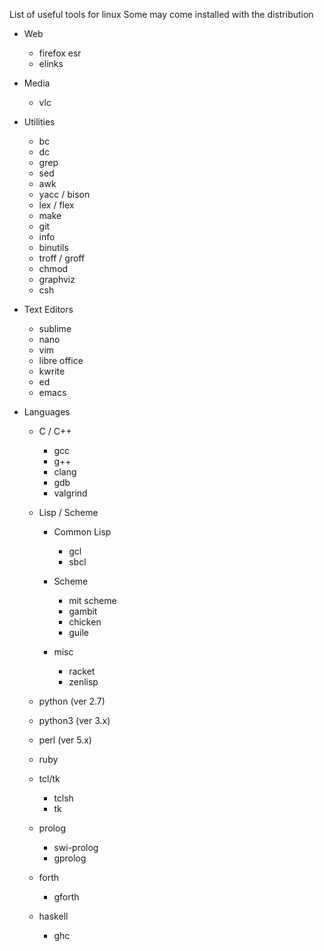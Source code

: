 List of useful tools for linux
Some may come installed with the distribution

* Web
  * firefox esr
  * elinks

* Media
  * vlc

* Utilities
  * bc
  * dc
  * grep
  * sed
  * awk
  * yacc / bison
  * lex / flex
  * make
  * git
  * info
  * binutils
  * troff / groff
  * chmod
  * graphviz
  * csh

* Text Editors
  * sublime
  * nano
  * vim
  * libre office
  * kwrite
  * ed
  * emacs

* Languages
  * C / C++
    * gcc
    * g++
    * clang
    * gdb
    * valgrind

  * Lisp / Scheme
    * Common Lisp
      * gcl
      * sbcl

    * Scheme
      * mit scheme
      * gambit
      * chicken
      * guile

    * misc
      * racket
      * zenlisp

  * python (ver 2.7)

  * python3 (ver 3.x)

  * perl (ver 5.x)

  * ruby

  * tcl/tk
    * tclsh
    * tk

  * prolog
    * swi-prolog
    * gprolog

  * forth
    * gforth

  * haskell
    * ghc
